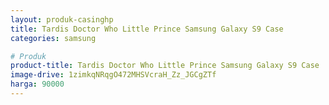 ```yaml
---
layout: produk-casinghp
title: Tardis Doctor Who Little Prince Samsung Galaxy S9 Case
categories: samsung

# Produk
product-title: Tardis Doctor Who Little Prince Samsung Galaxy S9 Case
image-drive: 1zimkqNRqgO472MHSVcraH_Zz_JGCgZTf
harga: 90000
---
```

